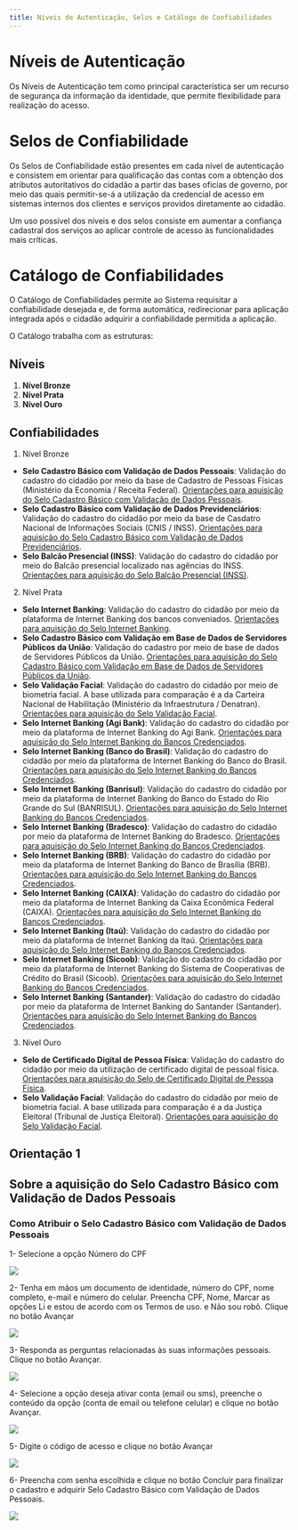 ```yaml
---
title: Níveis de Autenticação, Selos e Catálogo de Confiabilidades
---
```


# Níveis de Autenticação

Os Níveis de Autenticação tem como principal característica ser um
recurso de segurança da informação da identidade, que permite
flexibilidade para realização do acesso.

# Selos de Confiabilidade

Os Selos de Confiabilidade estão presentes em cada nível de autenticação
e consistem em orientar para qualificação das contas com a obtenção dos
atributos autoritativos do cidadão a partir das bases oficias de
governo, por meio das quais permitir-se-á a utilização da credencial de
acesso em sistemas internos dos clientes e serviços providos diretamente
ao cidadão.

Um uso possível dos níveis e dos selos consiste em aumentar a confiança
cadastral dos serviços ao aplicar controle de acesso às
funcionalidades mais críticas.

# Catálogo de Confiabilidades

O Catálogo de Confiabilidades permite ao Sistema requisitar a
confiabilidade desejada e, de forma automática, redirecionar para
aplicação integrada após o cidadão adquirir a confiabilidade permitida a
aplicação.

O Catálogo trabalha com as estruturas:

## Níveis

1.  **Nível Bronze**
2.  **Nível Prata**
3.  **Nível Ouro**

## Confiabilidades

1.  Nível Bronze

-   **Selo Cadastro Básico com Validação de Dados Pessoais**: Validação
    do cadastro do cidadão por meio da base de Cadastro de Pessoas
    Físicas (Ministério da Economia / Receita Federal). [Orientações
    para aquisição do Selo Cadastro Básico com Validação de Dados
    Pessoais](./vertopal.com_catalogoconfiabilidades.md#orientacao-1).
-   **Selo Cadastro Básico com Validação de Dados Previdenciários**:
    Validação do cadastro do cidadão por meio da base de Casdatro
    Nacional de Informações Sociais (CNIS / INSS). [Orientações para
    aquisição do Selo Cadastro Básico com Validação de Dados
    Previdenciários](http://faq-login-unico.servicos.gov.br/en/latest/_perguntasdafaq/comoadquirirselocadastrobasicovalidacaodadosprevidenciarios.html).
-   **Selo Balcão Presencial (INSS)**: Validação do cadastro do cidadão
    por meio do Balcão presencial localizado nas agências do INSS.
    [Orientações para aquisição do Selo Balcão Presencial (INSS)](http://faq-login-unico.servicos.gov.br/en/latest/_perguntasdafaq/comoadquirirseloselobalcaopresencialINSS.html).

2.  Nível Prata

-   **Selo Internet Banking**: Validação do cadastro do cidadão por meio
    da plataforma de Internet Banking dos bancos conveniados.
    [Orientações para aquisição do Selo Internet Banking](http://faq-login-unico.servicos.gov.br/en/latest/_perguntasdafaq/comoadquirirselointernetbanking.html).
-   **Selo Cadastro Básico com Validação em Base de Dados de Servidores
    Públicos da União**: Validação do cadastro por meio de base de dados
    de Servidores Públicos da União. [Orientações para aquisição do Selo
    Cadastro Básico com Validação em Base de Dados de Servidores
    Públicos da União](http://faq-login-unico.servicos.gov.br/en/latest/_perguntasdafaq/comoadquirircadastrobasicovalidacaobasedadosservidorespublicosuniao.html).
-   **Selo Validação Facial**: Validação do cadastro do cidadão por meio
    de biometria facial. A base utilizada para comparação é a da
    Carteira Nacional de Habilitação (Ministério da Infraestrutura /
    Denatran). [Orientações para aquisição do Selo Validação Facial](http://faq-login-unico.servicos.gov.br/en/latest/_perguntasdafaq/comoadquirirvalidacaofacial.html).
-   **Selo Internet Banking (Agi Bank)**: Validação do cadastro do
    cidadão por meio da plataforma de Internet Banking do Agi Bank.
    [Orientações para aquisição do Selo Internet Banking do Bancos
    Credenciados](http://faq-login-unico.servicos.gov.br/en/latest/_perguntasdafaq/comoadquirircadastroviainternetbankingbancoscredenciados.html).
-   **Selo Internet Banking (Banco do Brasil)**: Validação do cadastro
    do cidadão por meio da plataforma de Internet Banking do Banco do
    Brasil. [Orientações para aquisição do Selo Internet Banking do
    Bancos Credenciados](http://faq-login-unico.servicos.gov.br/en/latest/_perguntasdafaq/comoadquirircadastroviainternetbankingbancoscredenciados.html).
-   **Selo Internet Banking (Banrisul)**: Validação do cadastro do
    cidadão por meio da plataforma de Internet Banking do Banco do
    Estado do Rio Grande do Sul (BANRISUL). [Orientações para aquisição
    do Selo Internet Banking do Bancos Credenciados](http://faq-login-unico.servicos.gov.br/en/latest/_perguntasdafaq/comoadquirircadastroviainternetbankingbancoscredenciados.html).
-   **Selo Internet Banking (Bradesco)**: Validação do cadastro do
    cidadão por meio da plataforma de Internet Banking do Bradesco.
    [Orientações para aquisição do Selo Internet Banking do Bancos
    Credenciados](http://faq-login-unico.servicos.gov.br/en/latest/_perguntasdafaq/comoadquirircadastroviainternetbankingbancoscredenciados.html).
-   **Selo Internet Banking (BRB)**: Validação do cadastro do cidadão
    por meio da plataforma de Internet Banking do Banco de Brasília
    (BRB). [Orientações para aquisição do Selo Internet Banking do
    Bancos Credenciados](http://faq-login-unico.servicos.gov.br/en/latest/_perguntasdafaq/comoadquirircadastroviainternetbankingbancoscredenciados.html).
-   **Selo Internet Banking (CAIXA)**: Validação do cadastro do cidadão
    por meio da plataforma de Internet Banking da Caixa Econômica
    Federal (CAIXA). [Orientações para aquisição do Selo Internet
    Banking do Bancos Credenciados](http://faq-login-unico.servicos.gov.br/en/latest/_perguntasdafaq/comoadquirircadastroviainternetbankingbancoscredenciados.html).
-   **Selo Internet Banking (Itaú)**: Validação do cadastro do cidadão
    por meio da plataforma de Internet Banking da Itaú. [Orientações
    para aquisição do Selo Internet Banking do Bancos Credenciados](http://faq-login-unico.servicos.gov.br/en/latest/_perguntasdafaq/comoadquirircadastroviainternetbankingbancoscredenciados.html).
-   **Selo Internet Banking (Sicoob)**: Validação do cadastro do cidadão
    por meio da plataforma de Internet Banking do Sistema de
    Cooperativas de Crédito do Brasil (Sicoob). [Orientações para
    aquisição do Selo Internet Banking do Bancos Credenciados](http://faq-login-unico.servicos.gov.br/en/latest/_perguntasdafaq/comoadquirircadastroviainternetbankingbancoscredenciados.html).
-   **Selo Internet Banking (Santander)**: Validação do cadastro do
    cidadão por meio da plataforma de Internet Banking do Santander
    (Santander). [Orientações para aquisição do Selo Internet Banking do
    Bancos Credenciados](http://faq-login-unico.servicos.gov.br/en/latest/_perguntasdafaq/comoadquirircadastroviainternetbankingbancoscredenciados.html).

3.  Nível Ouro

-   **Selo de Certificado Digital de Pessoa Física**: Validação do
    cadastro do cidadão por meio da utilização de certificado digital de
    pessoal física. [Orientações para aquisição do Selo de Certificado
    Digital de Pessoa Física](http://faq-login-unico.servicos.gov.br/en/latest/_perguntasdafaq/comoadquirircertificadodigitalpessoafisica.html).
-   **Selo Validação Facial**: Validação do cadastro do cidadão por meio
    de biometria facial. A base utilizada para comparação é a da Justiça
    Eleitoral (Tribunal de Justiça Eleitoral). [Orientações para
    aquisição do Selo Validação Facial](http://faq-login-unico.servicos.gov.br/en/latest/_perguntasdafaq/comoadquirirvalidacaofacial.html).


## Orientação 1
## Sobre a aquisição do Selo Cadastro Básico com Validação de Dados Pessoais

### Como Atribuir o Selo Cadastro Básico com Validação de Dados Pessoais

1- Selecione a opção Número do CPF

![](CATALOGO-VALIDACAO-DADOS-PESSOAIS-IMG1.jpg)


2- Tenha em mãos um documento de identidade, número do CPF, nome completo, e-mail e número do celular. Preencha CPF, Nome, Marcar as opções Li e estou de acordo com os Termos de uso. e Não sou robô. Clique no botão Avançar

![](CATALOGO-VALIDACAO-DADOS-PESSOAIS-IMG2.jpg)

3- Responda as perguntas relacionadas às suas informações pessoais. Clique no botão Avançar.

![](CATALOGO-VALIDACAO-DADOS-PESSOAIS-IMG3.jpg)

4- Selecione a opção deseja ativar conta (email ou sms), preenche o conteúdo da opção (conta de email ou telefone celular) e clique no botão Avançar.

![](CATALOGO-VALIDACAO-DADOS-PESSOAIS-IMG4.jpg)

5- Digite o código de acesso e clique no botão Avançar

![](CATALOGO-VALIDACAO-DADOS-PESSOAIS-IMG5.jpg)

6- Preencha com senha escolhida e clique no botão Concluir para finalizar o cadastro e adquirir Selo Cadastro Básico com Validação de Dados Pessoais.

![](CATALOGO-VALIDACAO-DADOS-PESSOAIS-IMG6.jpg)
